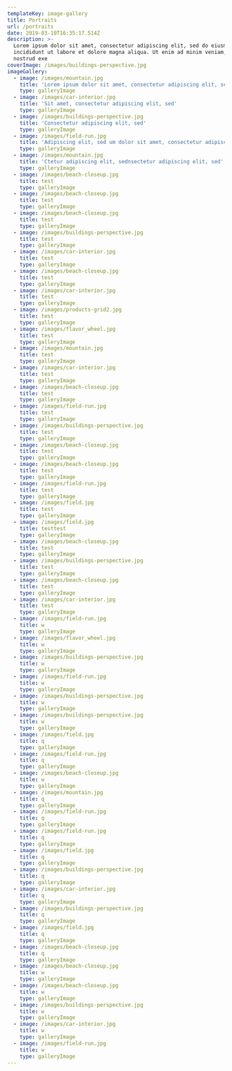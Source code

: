 ```yaml
---
templateKey: image-gallery
title: Portraits
url: /portraits
date: 2019-03-10T16:35:17.514Z
description: >-
  Lorem ipsum dolor sit amet, consectetur adipiscing elit, sed do eiusmod tempor
  incididunt ut labore et dolore magna aliqua. Ut enim ad minim veniam, quis
  nostrud exe
coverImage: /images/buildings-perspective.jpg
imageGallery:
  - image: /images/mountain.jpg
    title: 'Lorem ipsum dolor sit amet, consectetur adipiscing elit, sed'
    type: galleryImage
  - image: /images/car-interior.jpg
    title: 'Sit amet, consectetur adipiscing elit, sed'
    type: galleryImage
  - image: /images/buildings-perspective.jpg
    title: 'Consectetur adipiscing elit, sed'
    type: galleryImage
  - image: /images/field-run.jpg
    title: 'Adipiscing elit, sed um dolor sit amet, consectetur adipiscing elit, sed'
    type: galleryImage
  - image: /images/mountain.jpg
    title: 'Ctetur adipiscing elit, sednsectetur adipiscing elit, sed'
    type: galleryImage
  - image: /images/beach-closeup.jpg
    title: test
    type: galleryImage
  - image: /images/beach-closeup.jpg
    title: test
    type: galleryImage
  - image: /images/beach-closeup.jpg
    title: test
    type: galleryImage
  - image: /images/buildings-perspective.jpg
    title: test
    type: galleryImage
  - image: /images/car-interior.jpg
    title: test
    type: galleryImage
  - image: /images/beach-closeup.jpg
    title: test
    type: galleryImage
  - image: /images/car-interior.jpg
    title: test
    type: galleryImage
  - image: /images/products-grid2.jpg
    title: test
    type: galleryImage
  - image: /images/flavor_wheel.jpg
    title: test
    type: galleryImage
  - image: /images/mountain.jpg
    title: test
    type: galleryImage
  - image: /images/car-interior.jpg
    title: test
    type: galleryImage
  - image: /images/beach-closeup.jpg
    title: test
    type: galleryImage
  - image: /images/field-run.jpg
    title: test
    type: galleryImage
  - image: /images/buildings-perspective.jpg
    title: test
    type: galleryImage
  - image: /images/beach-closeup.jpg
    title: test
    type: galleryImage
  - image: /images/beach-closeup.jpg
    title: test
    type: galleryImage
  - image: /images/field-run.jpg
    title: test
    type: galleryImage
  - image: /images/field.jpg
    title: test
    type: galleryImage
  - image: /images/field.jpg
    title: testtest
    type: galleryImage
  - image: /images/beach-closeup.jpg
    title: test
    type: galleryImage
  - image: /images/buildings-perspective.jpg
    title: test
    type: galleryImage
  - image: /images/beach-closeup.jpg
    title: test
    type: galleryImage
  - image: /images/car-interior.jpg
    title: test
    type: galleryImage
  - image: /images/field-run.jpg
    title: w
    type: galleryImage
  - image: /images/flavor_wheel.jpg
    title: w
    type: galleryImage
  - image: /images/buildings-perspective.jpg
    title: w
    type: galleryImage
  - image: /images/field-run.jpg
    title: w
    type: galleryImage
  - image: /images/buildings-perspective.jpg
    title: w
    type: galleryImage
  - image: /images/buildings-perspective.jpg
    title: w
    type: galleryImage
  - image: /images/field.jpg
    title: q
    type: galleryImage
  - image: /images/field-run.jpg
    title: q
    type: galleryImage
  - image: /images/beach-closeup.jpg
    title: w
    type: galleryImage
  - image: /images/mountain.jpg
    title: q
    type: galleryImage
  - image: /images/field-run.jpg
    title: q
    type: galleryImage
  - image: /images/field-run.jpg
    title: q
    type: galleryImage
  - image: /images/field.jpg
    title: q
    type: galleryImage
  - image: /images/buildings-perspective.jpg
    title: q
    type: galleryImage
  - image: /images/car-interior.jpg
    title: q
    type: galleryImage
  - image: /images/buildings-perspective.jpg
    title: q
    type: galleryImage
  - image: /images/field.jpg
    title: q
    type: galleryImage
  - image: /images/beach-closeup.jpg
    title: q
    type: galleryImage
  - image: /images/beach-closeup.jpg
    title: w
    type: galleryImage
  - image: /images/beach-closeup.jpg
    title: w
    type: galleryImage
  - image: /images/buildings-perspective.jpg
    title: w
    type: galleryImage
  - image: /images/car-interior.jpg
    title: w
    type: galleryImage
  - image: /images/field-run.jpg
    title: w
    type: galleryImage
---
```


